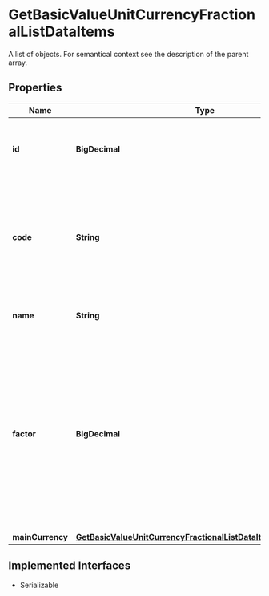 

# GetBasicValueUnitCurrencyFractionalListDataItems

A list of objects. For semantical context see the description of the parent array.

## Properties

Name | Type | Description | Notes
------------ | ------------- | ------------- | -------------
**id** | **BigDecimal** | Identifier of the fractional currency, which is a value unit. |  [optional]
**code** | **String** | Code of the fractional currency such as GBp (for British pence), USc (for U.S. cents), EUc for (Euro cent). |  [optional]
**name** | **String** | Name of the fractional currency. |  [optional]
**factor** | **BigDecimal** | Conversion factor between the fractional and its main currency. For example, the value 100 indicates that 100 US cents are equivalent to one US dollar. |  [optional]
**mainCurrency** | [**GetBasicValueUnitCurrencyFractionalListDataItemsMainCurrency**](GetBasicValueUnitCurrencyFractionalListDataItemsMainCurrency.md) |  |  [optional]


## Implemented Interfaces

* Serializable


